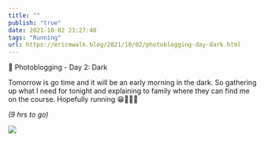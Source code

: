 ```yaml
---
title: ""
publish: "true"
date: 2021-10-02 21:27:48
tags: "Running"
url: https://ericmwalk.blog/2021/10/02/photoblogging-day-dark.html
---
```


📸 Photoblogging - Day 2: Dark

Tomorrow is go time and it will be an early morning in the dark. So gathering up what I need for tonight and explaining to family where they can find me on the course. Hopefully running 😁🏃🏻‍♂️

*(9 hrs to go)*

![](https://ericmwalk.blog/uploads/2021/e7078b3745.jpg)